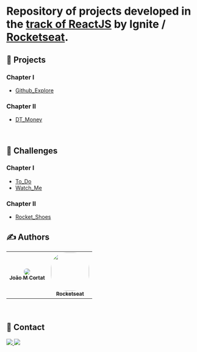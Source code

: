 # Repository of projects developed in the [track of ReactJS](https://github.com/jotaEmeCortat/Ignite-React) by Ignite / [Rocketseat](https://github.com/Rocketseat).

## :rocket: Projects

### Chapter I
- [Github_Explore](https://github.com/jotaEmeCortat/github_explorer)
### Chapter II
- [DT_Money](https://github.com/jotaEmeCortat/dt_money)

&nbsp;

## :metal: Challenges

### Chapter I
- [To_Do](https://github.com/jotaEmeCortat/to_do)
- [Watch_Me](https://github.com/jotaEmeCortat/watch_me)

### Chapter II
- [Rocket_Shoes](https://github.com/jotaEmeCortat/rocket_shoes)
&nbsp;

## :writing_hand: Authors

<table>
  <tr>
    <td align="center">
      <a href="https://github.com/jotaEmeCortat/">
       <img style="border-radius: 40%" src="https://avatars.githubusercontent.com/u/78482164?s=96&v=4"/>
        <br />
        <sub>
          <b>João M Cortat</b>
        </sub>
       </a>
    </td>
    <td align="center">
      <a href="https://github.com/Rocketseat">
        <img style="border-radius: 40%" src="https://avatars0.githubusercontent.com/u/28929274?s=200&v=4" width="100px;"/>
        <br />
        <sub>
          <b>Rocketseat</b>
        </sub>
       </a>
       <br />
    </td>
  </tr>
</table>

&nbsp;

## :speech_balloon: Contact

<span>
<a href="https://www.linkedin.com/in/jo%C3%A3o-marcelo-cortat-3296661b7/">
<img src="https://img.shields.io/badge/LinkedIn-0077B5?style=flat&logo=linkedin&logoColor=white">
</a>
<a href="mailto:jmcortat@gmail.com">
<img src="https://img.shields.io/badge/Gmail-red?style=flat&logo=gmail&labelColor=white">
</a>
</span>
